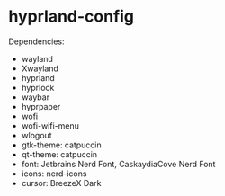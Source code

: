 # hyprland-config

Dependencies: 
* wayland
* Xwayland
* hyprland
* hyprlock
* waybar
* hyprpaper
* wofi
* wofi-wifi-menu
* wlogout
* gtk-theme: catpuccin
* qt-theme: catpuccin
* font: Jetbrains Nerd Font, CaskaydiaCove Nerd Font
* icons: nerd-icons
* cursor: BreezeX Dark
